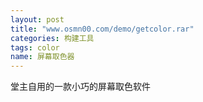 ```yaml
---
layout: post
title: "www.osmn00.com/demo/getcolor.rar"
categories: 构建工具
tags: color
name: 屏幕取色器
---
```

堂主自用的一款小巧的屏幕取色软件<!--break-->
